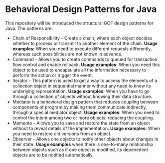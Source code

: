 # Behavioral Design Patterns for Java

This repository will be introduced the structural GOF design patterns for Java. The patterns are:

- Chain of Responsibility - Create a chain, where each object decides whether to process or transmit to another element of the chain.  **Usage examples:** When you need to execute different requests differently, whereas such possibilities are not known in advance.
- Command - Allows you to create commands to queued for transaction flow control and enable rollback. **Usage examples:** When you need this object to be used to encapsulate all the information necessary to perform the action or trigger the event.
- Iterator - This pattern is used to get a way to access the elements of a collection object in sequential manner without any need to know its underlying representation. **Usage examples:** When you have to go through a collection of objects without knowing their data structure.
- Mediator is a behavioral design pattern that reduces coupling between components of program by making them communicate indirectly, through a special mediator object. **Usage examples:** When you need to control the intent among two or more objects, reducing the coupling.
- Memento - Allows you to save and restore the state from an object without to reveal details of the implementation. **Usage examples:** When you need to restore old versions from an object.
- Observer - Allows one objects to notify other objects about changes in their state. **Usage examples** when there is one-to-many relationship between objects such as if one object is modified, its depenedent objects are to be notified automatically.
